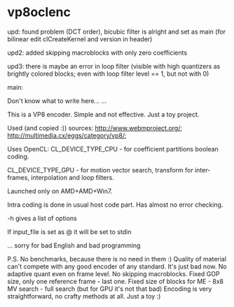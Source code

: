 vp8oclenc
=========

upd: found problem (DCT order), bicubic filter is alright and set as main (for bilinear edit clCreateKernel and version in header)

upd2: added skipping macroblocks with only zero coefficients

upd3: there is maybe an error in loop filter (visible with high quantizers as brightly colored blocks; even with loop filter level == 1, but not with 0)



main:

Don't know what to write here...
...

This is a VP8 encoder.
Simple and not effective. Just a toy project.

Used (and copied :)) sources: 
http://www.webmproject.org/; http://multimedia.cx/eggs/category/vp8/;

Uses OpenCL:
CL_DEVICE_TYPE_CPU - for coefficient partitions boolean coding.

CL_DEVICE_TYPE_GPU - for motion vector search, transform for inter-frames, interpolation and loop filters.

Launched only on AMD+AMD+Win7.

Intra coding is done in usual host code part.
Has almost no error checking. 

  -h gives a list of options

If input_file is set as @ it will be set to stdin

... sorry for bad English and bad programming

P.S. 
No benchmarks, because there is no need in them :)
Quality of material can't compete with any good encoder of any standard.
It's just bad now.
No adaptive quant even on frame level.
No skipping macroblocks.
Fixed GOP size, only one reference frame - last one.
Fixed size of blocks for ME - 8x8
MV search - full search (but for GPU it's not that bad)
Encoding is very straightforward, no crafty methods at all.
Just a toy :)

